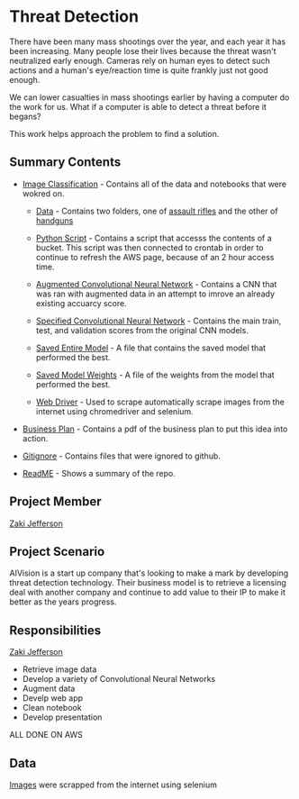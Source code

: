 # Threat Detection
There have been many mass shootings over the year, and each year it has been increasing. Many people lose their lives because the threat wasn't neutralized early enough. Cameras rely on human eyes to detect such actions and a human's eye/reaction time is quite frankly just not good enough.

We can lower casualties in mass shootings earlier by having a computer do the work for us. What if a computer is able to detect a threat before it begans?

This work helps approach the problem to find a solution.

## Summary Contents

- [Image Classification](https://github.com/jeffersonzaki/Threat-Detection/tree/master/Image-Classification) - Contains all of the data and notebooks that were wokred on.

  - [Data](https://github.com/jeffersonzaki/Threat-Detection/tree/master/Image-Classification/Data-Images) - Contains two folders, one of [assault rifles](https://github.com/jeffersonzaki/Threat-Detection/tree/master/Image-Classification/Data-Images/Assault%20Rifle) and the other of [handguns](https://github.com/jeffersonzaki/Threat-Detection/tree/master/Image-Classification/Data-Images/Handgun)

  - [Python Script](https://github.com/jeffersonzaki/Threat-Detection/tree/master/Image-Classification/Script) - Contains a script that accesss the contents of a bucket. This script was then connected to crontab in order to continue to refresh the AWS page, because of an 2 hour access time.

  - [Augmented Convolutional Neural Network](https://github.com/jeffersonzaki/Threat-Detection/blob/master/Image-Classification/augmented_cnn.ipynb) - Contains a CNN that was ran with augmented data in an attempt to imrove an already existing accuarcy score.

  - [Specified Convolutional Neural Network](https://github.com/jeffersonzaki/Threat-Detection/blob/master/Image-Classification/augmented_cnn.ipynb) - Contains the main train, test, and validation scores from the original CNN models.

  - [Saved Entire Model](https://github.com/jeffersonzaki/Threat-Detection/blob/master/Image-Classification/specified_model.hdf5) - A file that contains the saved model that performed the best.

  - [Saved Model Weights](https://github.com/jeffersonzaki/Threat-Detection/blob/master/Image-Classification/specified_weights.hdf5) - A file of the weights from the model that performed the best.

  - [Web Driver](https://github.com/jeffersonzaki/Threat-Detection/blob/master/Image-Classification/web_driver.ipynb) - Used to scrape automatically scrape images from the internet using chromedriver and selenium.
  
- [Business Plan](https://github.com/jeffersonzaki/Threat-Detection/blob/master/Business%20Plan.pdf) - Contains a pdf of the business plan to put this idea into action.
  
- [Gitignore](https://github.com/jeffersonzaki/Threat-Detection/blob/master/.gitignore) - Contains files that were ignored to github.
 
- [ReadME](https://github.com/jeffersonzaki/Threat-Detection/blob/master/README.md) - Shows a summary of the repo.

## Project Member
[Zaki Jefferson](https://github.com/jeffersonzaki)

## Project Scenario
AIVision is a start up company that's looking to make a mark by developing threat detection technology. Their business model is to retrieve a licensing deal with another company and continue to add value to their IP to make it better as the years progress.

## Responsibilities
[Zaki Jefferson](https://github.com/jeffersonzaki)

- Retrieve image data
- Develop a variety of Convolutional Neural Networks
- Augment data
- Develp web app
- Clean notebook
- Develop presentation

ALL DONE ON AWS

## Data
[Images](https://github.com/jeffersonzaki/Threat-Detection/tree/master/Image-Classification/Data-Images) were scrapped from the internet using selenium
